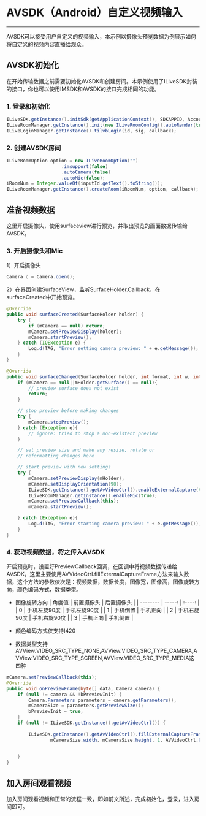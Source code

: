 # AVSDK（Android）自定义视频输入

------

AVSDK可以接受用户自定义的视频输入，本示例以摄像头预览数据为例展示如何将自定义的视频内容直播给观众。

## AVSDK初始化
在开始传输数据之前需要初始化AVSDK和创建房间。本示例使用了ILiveSDK封装的接口，你也可以使用IMSDK和AVSDK的接口完成相同的功能。
### 1. 登录和初始化

```java
ILiveSDK.getInstance().initSdk(getApplicationContext(), SDKAPPID, AccountType);
ILiveRoomManager.getInstance().init(new ILiveRoomConfig().autoRender(true));
ILiveLoginManager.getInstance().tilvbLogin(id, sig, callback);
```

### 2. 创建AVSDK房间
```java
ILiveRoomOption option = new ILiveRoomOption("")
                    .imsupport(false)
                    .autoCamera(false)
                    .autoMic(false);
iRoomNum = Integer.valueOf(inputId.getText().toString());
ILiveRoomManager.getInstance().createRoom(iRoomNum, option, callback);
```
## 准备视频数据
这里开启摄像头，使用surfaceview进行预览，并取出预览的画面数据传输给AVSDK。
### 3. 开启摄像头和Mic
1）开启摄像头
```java
Camera c = Camera.open();

```
2）在界面创建SurfaceView，监听SurfaceHolder.Callback，在surfaceCreated中开始预览。
```java
@Override
public void surfaceCreated(SurfaceHolder holder) {
    try {
        if (mCamera == null) return;
        mCamera.setPreviewDisplay(holder);
        mCamera.startPreview();
    } catch (IOException e) {
        Log.d(TAG, "Error setting camera preview: " + e.getMessage());
    }
}

@Override
public void surfaceChanged(SurfaceHolder holder, int format, int w, int h) {
    if (mCamera == null||mHolder.getSurface() == null){
        // preview surface does not exist
        return;
    }

    // stop preview before making changes
    try {
        mCamera.stopPreview();
    } catch (Exception e){
        // ignore: tried to stop a non-existent preview
    }

    // set preview size and make any resize, rotate or
    // reformatting changes here

    // start preview with new settings
    try {
        mCamera.setPreviewDisplay(mHolder);
        mCamera.setDisplayOrientation(90);
        ILiveSDK.getInstance().getAvVideoCtrl().enableExternalCapture(true,callback);
        ILiveRoomManager.getInstance().enableMic(true);
        mCamera.setPreviewCallback(this);
        mCamera.startPreview();

    } catch (Exception e){
        Log.d(TAG, "Error starting camera preview: " + e.getMessage());
    }
}

```

### 4. 获取视频数据，将之传入AVSDK
开启预览时，设置好PreviewCallback回调，在回调中将视频数据传递给AVSDK。这里主要使用AVVideoCtrl.fillExternalCaptureFrame方法来输入数据，这个方法的参数依次是：视频数据，数据长度，图像宽，图像高，图像旋转方向，颜色编码方式，数据类型。


 - 图像旋转方向
| 角度值  | 前置摄像头   |  后置摄像头  |
| --------   | -----:  | :----:  |
| 0        | 手机左旋90度 |   手机左旋90度     |
| 1        |   手机倒置   |   手机正向   |
| 2        |    手机右旋90度    |  手机右旋90度  |
| 3        |    手机正向    |  手机倒置   | 

- 颜色编码方式仅支持I420
- 数据类型支持AVView.VIDEO_SRC_TYPE_NONE,AVView.VIDEO_SRC_TYPE_CAMERA,AVView.VIDEO_SRC_TYPE_SCREEN,AVView.VIDEO_SRC_TYPE_MEDIA这四种

```java
mCamera.setPreviewCallback(this);
@Override
public void onPreviewFrame(byte[] data, Camera camera) {
    if (null != camera && !bPreviewInit) {
        Camera.Parameters parameters = camera.getParameters();
        mCameraSize = parameters.getPreviewSize();
        bPreviewInit = true;
    }
    if (null != ILiveSDK.getInstance().getAvVideoCtrl()) {
        
        ILiveSDK.getInstance().getAvVideoCtrl().fillExternalCaptureFrame(data, data.length,
                mCameraSize.width, mCameraSize.height, 1, AVVideoCtrl.COLOR_FORMAT_I420, AVView.VIDEO_SRC_TYPE_CAMERA);

        
    }
}
```
## 加入房间观看视频
加入房间观看视频和正常的流程一致，即如前文所述，完成初始化，登录，进入房间即可。

